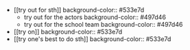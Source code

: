 - [[try out for sth]]
  background-color:: #533e7d
	- try out for the actors
	  background-color:: #497d46
	- try out for the school team
	  background-color:: #497d46
- [[try on]]
  background-color:: #533e7d
- [[try one's best to do sth]]
  background-color:: #533e7d